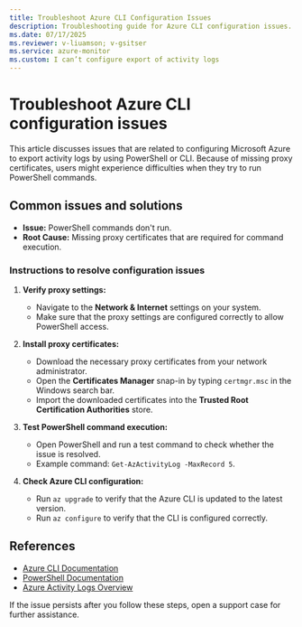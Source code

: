 ```yaml
---
title: Troubleshoot Azure CLI Configuration Issues
description: Troubleshooting guide for Azure CLI configuration issues.
ms.date: 07/17/2025
ms.reviewer: v-liuamson; v-gsitser
ms.service: azure-monitor
ms.custom: I can’t configure export of activity logs
---
```


# Troubleshoot Azure CLI configuration issues

This article discusses issues that are related to configuring Microsoft Azure to export activity logs by using PowerShell or CLI. Because of missing proxy certificates, users might experience difficulties when they try to run PowerShell commands.

## Common issues and solutions

- **Issue:** PowerShell commands don't run.
- **Root Cause:** Missing proxy certificates that are required for command execution.

### Instructions to resolve configuration issues

1. **Verify proxy settings:**
   - Navigate to the **Network & Internet** settings on your system.
   - Make sure that the proxy settings are configured correctly to allow PowerShell access.

2. **Install proxy certificates:**
   - Download the necessary proxy certificates from your network administrator.
   - Open the **Certificates Manager** snap-in by typing `certmgr.msc` in the Windows search bar.
   - Import the downloaded certificates into the **Trusted Root Certification Authorities** store.

3. **Test PowerShell command execution:**
   - Open PowerShell and run a test command to check whether the issue is resolved.
   - Example command: `Get-AzActivityLog -MaxRecord 5`.

4. **Check Azure CLI configuration:**
   - Run `az upgrade` to verify that the Azure CLI is updated to the latest version.
   - Run `az configure` to verify that the CLI is configured correctly.

## References

- [Azure CLI Documentation](https://learn.microsoft.com/azure/cli/)
- [PowerShell Documentation](https://learn.microsoft.com/powershell/)
- [Azure Activity Logs Overview](https://learn.microsoft.com/azure/azure-monitor/essentials/activity-log)

If the issue persists after you follow these steps, open a support case for further assistance.
